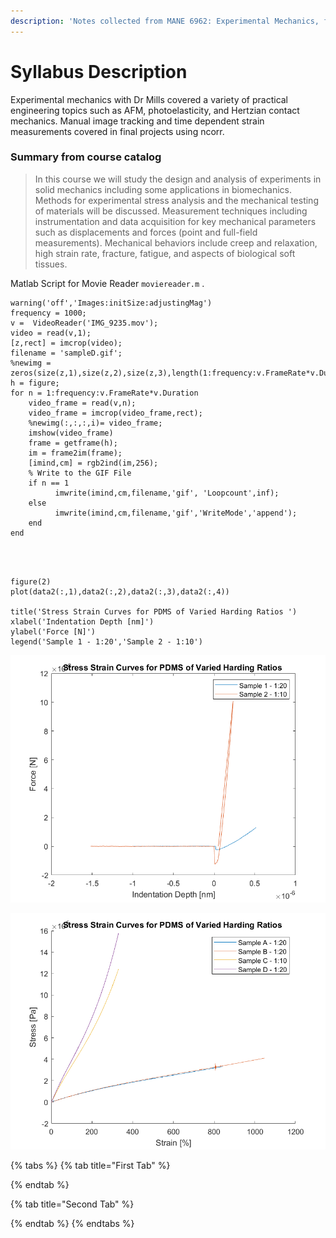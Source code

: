 ```yaml
---
description: 'Notes collected from MANE 6962: Experimental Mechanics, from the fall of 2018.'
---
```


# Syllabus Description

Experimental mechanics with Dr Mills covered a variety of practical engineering topics such as AFM, photoelasticity, and Hertzian contact mechanics. Manual image tracking and time dependent strain measurements covered in final projects using ncorr. 

### Summary from course catalog

> In this course we will study the design and analysis of experiments in solid mechanics including some applications in biomechanics. Methods for experimental stress analysis and the mechanical testing of materials will be discussed. Measurement techniques including instrumentation and data acquisition for key mechanical parameters such as displacements and forces \(point and full-field measurements\). Mechanical behaviors include creep and relaxation, high strain rate, fracture, fatigue, and aspects of biological soft tissues.

Matlab Script for Movie Reader `moviereader.m` . 

```text
warning('off','Images:initSize:adjustingMag')
frequency = 1000;
v =  VideoReader('IMG_9235.mov');
video = read(v,1);
[z,rect] = imcrop(video);
filename = 'sampleD.gif';
%newimg = zeros(size(z,1),size(z,2),size(z,3),length(1:frequency:v.FrameRate*v.Duration));
h = figure;
for n = 1:frequency:v.FrameRate*v.Duration
    video_frame = read(v,n);
    video_frame = imcrop(video_frame,rect);
    %newimg(:,:,:,i)= video_frame;
    imshow(video_frame)
    frame = getframe(h); 
    im = frame2im(frame); 
    [imind,cm] = rgb2ind(im,256); 
    % Write to the GIF File 
    if n == 1 
          imwrite(imind,cm,filename,'gif', 'Loopcount',inf); 
    else 
          imwrite(imind,cm,filename,'gif','WriteMode','append'); 
    end 
end



```





```text

figure(2)
plot(data2(:,1),data2(:,2),data2(:,3),data2(:,4))

title('Stress Strain Curves for PDMS of Varied Harding Ratios ')
xlabel('Indentation Depth [nm]')
ylabel('Force [N]')
legend('Sample 1 - 1:20','Sample 2 - 1:10')
```

![Given two samples to analyze on the AFM to measure the surface hardness of PDMS samples. ](../../.gitbook/assets/curve2%20%281%29.png)

![](../../.gitbook/assets/curve.png)

{% tabs %}
{% tab title="First Tab" %}

{% endtab %}

{% tab title="Second Tab" %}

{% endtab %}
{% endtabs %}




